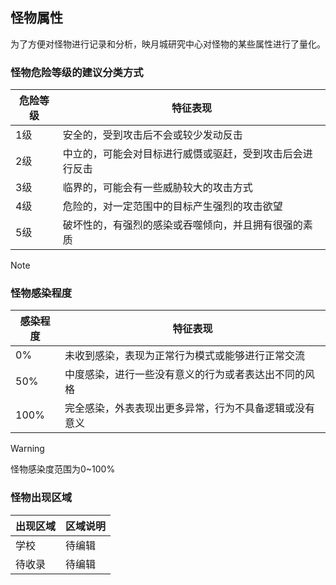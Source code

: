 ## 怪物属性
为了方便对怪物进行记录和分析，映月城研究中心对怪物的某些属性进行了量化。

### 怪物危险等级的建议分类方式
|  危险等级   | 特征表现  |
|  ----  | ----  |
| 1级 | 安全的，受到攻击后不会或较少发动反击 |
| 2级 | 中立的，可能会对目标进行威慑或驱赶，受到攻击后会进行反击 |
| 3级 | 临界的，可能会有一些威胁较大的攻击方式 |
| 4级 | 危险的，对一定范围中的目标产生强烈的攻击欲望 |
| 5级 | 破坏性的，有强烈的感染或吞噬倾向，并且拥有很强的素质 |
> [!NOTE]
> 
### 怪物感染程度
|  感染程度   | 特征表现  |
|  ----  | ----  |
| 0%  | 未收到感染，表现为正常行为模式或能够进行正常交流 |
| 50% | 中度感染，进行一些没有意义的行为或者表达出不同的风格 |
| 100% | 完全感染，外表表现出更多异常，行为不具备逻辑或没有意义  |

> [!WARNING]
> 怪物感染度范围为0~100%

### 怪物出现区域
|  出现区域   | 区域说明  |
|  ----  | ----  |
| 学校  | 待编辑 |
| 待收录 | 待编辑 |
